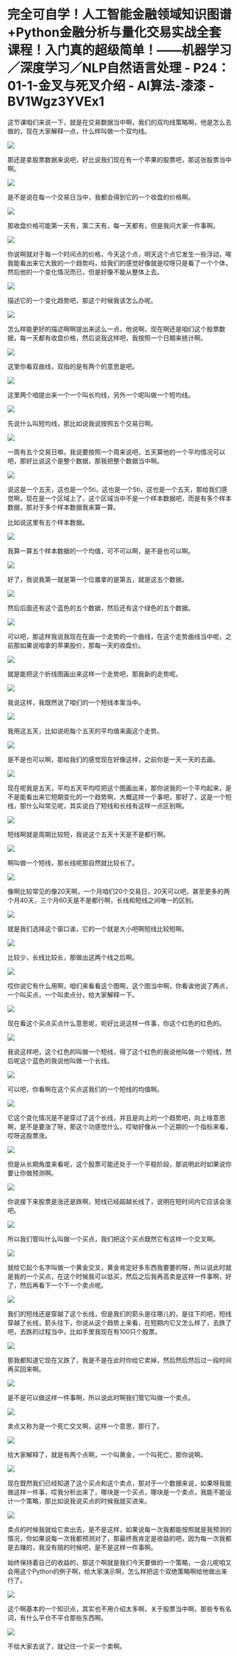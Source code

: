 # 完全可自学！人工智能金融领域知识图谱+Python金融分析与量化交易实战全套课程！入门真的超级简单！——机器学习／深度学习／NLP自然语言处理 - P24：01-1-金叉与死叉介绍 - AI算法-漆漆 - BV1Wgz3YVEx1

这节课咱们来说一下，就是在交易数据当中啊，我们的双均线策略啊，他是怎么去做的，现在大家解释一点，什么样叫做一个双均线。



![](img/1ad863038ad57988c05129e1065d2432_1.png)

那还是拿股票数据来说吧，好比说我们现在有一个苹果的股票吧，那这张股票当中啊。

![](img/1ad863038ad57988c05129e1065d2432_3.png)

是不是说在每一个交易日当中，我都会得到它的一个收盘的价格啊。

![](img/1ad863038ad57988c05129e1065d2432_5.png)

那收盘价格可能第一天有，第二天有，每一天都有，但是我问大家一件事啊。

![](img/1ad863038ad57988c05129e1065d2432_7.png)

你说啊就对于每一个时间点的价格，今天这个点，明天这个点它发生一些浮动，唉我能看出来它大致的一个趋势吗，给我们的感觉好像就是哎呀只是看了一个个体，然后他的一个变化情况而已，但是好像不能从整体上去。



![](img/1ad863038ad57988c05129e1065d2432_9.png)

描述它的一个变化趋势吧，那这个时候我该怎么办呢。

![](img/1ad863038ad57988c05129e1065d2432_11.png)

怎么样能更好的描述啊啊提出来这么一点，他说啊，现在啊还是咱们这个股票数据，每一天都有收盘价格，然后说我这样吧，我按照一个日期来统计啊。



![](img/1ad863038ad57988c05129e1065d2432_13.png)

这里你看双曲线，双指的是有两个的意思是吧。

![](img/1ad863038ad57988c05129e1065d2432_15.png)

这里两个咱提出来一个一个叫长均线，另外一个呢叫做一个短均线。

![](img/1ad863038ad57988c05129e1065d2432_17.png)

先说什么叫短均线，那比如说我说按照五个交易日啊。

![](img/1ad863038ad57988c05129e1065d2432_19.png)

一周有五个交易日嘛，我说要按照一个周来说吧，五天算他的一个平均情况可以吧，那好比说这个是整个数据，那我把整个数据当中啊。



![](img/1ad863038ad57988c05129e1065d2432_21.png)

说这是一个五天，这也是一个5ti，这也是一个5ti，这也是一个五天，那给我们感觉啊，现在是一个区域上了，这个区域当中不是一个样本数据吧，而是有多个样本数据，那对于多个样本数据我来算一算。

比如说这里有五个样本数据。

![](img/1ad863038ad57988c05129e1065d2432_23.png)

我算一算五个样本数据的一个均值，可不可以啊，是不是也可以啊。

![](img/1ad863038ad57988c05129e1065d2432_25.png)

好了，我说我第一就是第一个位置拿的是第五，就是这五个数据。

![](img/1ad863038ad57988c05129e1065d2432_27.png)

然后后面还有这个蓝色的五个数据，然后还有这个绿色的五个数据。

![](img/1ad863038ad57988c05129e1065d2432_29.png)

可以吧，那这样我说我现在在画一个走势的一个曲线，在这个走势曲线当中呢，之前那如果说咱拿的苹果股价，那每一天的收盘价。



![](img/1ad863038ad57988c05129e1065d2432_31.png)

就是能把这个折线图画出来这样一个走势吧，那我新的走势呢。

![](img/1ad863038ad57988c05129e1065d2432_33.png)

我说这样，我既然说了咱们的一个短线本案当中。

![](img/1ad863038ad57988c05129e1065d2432_35.png)

我用这五天，比如说呃每个五天的平均值来画这个走势。

![](img/1ad863038ad57988c05129e1065d2432_37.png)

是不是也可以啊，那给我们的感觉现在好像这样，之前你是一天一天的去画。

![](img/1ad863038ad57988c05129e1065d2432_39.png)

现在呢我是五天，平均五天平均哎把这个图画出来，那你说我的一个平均起来，是不是能看出来它短期变化的一个趋势啊，大概这样一个事吧，那好了，这是一个短线，那什么叫常见呢，其实说白了短线和长线有这样一点区别啊。



![](img/1ad863038ad57988c05129e1065d2432_41.png)

短线啊就是周期比较短，我说这个五天十天是不是都行啊。

![](img/1ad863038ad57988c05129e1065d2432_43.png)

啊叫做一个短线，那长线呢那自然就比较长了。

![](img/1ad863038ad57988c05129e1065d2432_45.png)

像啊比较常见的像20天啊，一个月咱们20个交易日，20天可以吧，甚至更多的两个月40天，三个月60天是不是都行啊，长线和短线之间唯一的区别。



![](img/1ad863038ad57988c05129e1065d2432_47.png)

就是我们选择这个窗口诶，它的一个就是大小吧啊短线比较短啊。

![](img/1ad863038ad57988c05129e1065d2432_49.png)

比较少，长线比较长，那做出这两个线之后啊。

![](img/1ad863038ad57988c05129e1065d2432_51.png)

哎你说它有什么用啊，咱们来看看这个图啊，这个图当中啊，你看诶他说了两点，一个叫买点，一个叫卖点分，给大家解释一下。



![](img/1ad863038ad57988c05129e1065d2432_53.png)

现在看这个买点买点什么意思呢，呃好比说这样一件事，你这个红色的红色的。

![](img/1ad863038ad57988c05129e1065d2432_55.png)

我说这样吧，这个红色的叫做一个短线，得了这个红色的我说他叫做一个短线，然后呢这个蓝色的我说他叫做一个长线。



![](img/1ad863038ad57988c05129e1065d2432_57.png)

可以吧，你看啊在这个买点这我们的一个短线的均值啊。

![](img/1ad863038ad57988c05129e1065d2432_59.png)

它这个变化情况是不是穿过了这个长线，并且是向上的一个趋势吧，向上啥意思啊，是不是要涨了呀，那这个功感觉什么，哎呦好像从一个近期的一个指标来看，哎呀这股票涨。



![](img/1ad863038ad57988c05129e1065d2432_61.png)

但是从长期角度来看呢，这个股票可能还处于一个平稳阶段，那说明此时如果说你要让你做预测啊。

![](img/1ad863038ad57988c05129e1065d2432_63.png)

你说接下来股票是涨还是跌啊，短线已经超越长线了，说明在短时间内它应该会涨吧。

![](img/1ad863038ad57988c05129e1065d2432_65.png)

所以我们管叫什么叫做一个买点，我们把这个买点既然它有这样一个交叉啊。

![](img/1ad863038ad57988c05129e1065d2432_67.png)

就给它起个名字叫做一个黄金交叉，黄金肯定好多东西我要要的呀，所以说此时就是我的一个买点，在这个时候我可以低买，然后之后我再高卖是这样一件事啊，好了，然后再看下一个下一个卖点呢。



![](img/1ad863038ad57988c05129e1065d2432_69.png)

我们的短线还是穿越了这个长线，但是我们的箭头是往哪儿的，是往下的吧，短线穿越了长线，箭头往下，你说从这个趋势上来看，在短期内它又怎么样了，去跌了吧，去跌的过程当中，比如手里我现在有100只个股票。



![](img/1ad863038ad57988c05129e1065d2432_71.png)

那我都知道它现在又跌了，我是不是在此时你给它卖掉，然后然后然后过一段时间再买回来啊。

![](img/1ad863038ad57988c05129e1065d2432_73.png)

是不是可以做这样一件事啊，所以说此时啊我们管它叫做一个卖点。

![](img/1ad863038ad57988c05129e1065d2432_75.png)

卖点又称为是一个死亡交叉啊，这样一个意思，那行了。

![](img/1ad863038ad57988c05129e1065d2432_77.png)

给大家解释了，就是有两个点啊，一个叫黄金，一个叫死亡，那你说啊。

![](img/1ad863038ad57988c05129e1065d2432_79.png)

现在既然我们已经知道了这个买点和这个卖点，那对于一个数据来说，如果呀我能做这样一件事，哎我分析出来了，哪块是一个买点，哪块是一个卖点，我能不能设计一个策略，那比如说我说买点的时候我就买进来。



![](img/1ad863038ad57988c05129e1065d2432_81.png)

卖点的时候我就给它卖出去，是不是这样，如果说每一次我都能按照就是我预测的情况，你如果说每一次我都预测对了，那最终我肯定是收益的吧，因为每一次我都是去赚的，我没有赔的时候吧，是不是这样一件事啊。

始终保持着自己的收益的，那这个啊就是我们今天要做的一个策略，一会儿呢咱又会用这个Python的例子啊，给大家演示啊，怎么样把这个双绝策略啊给他做出来行了。



![](img/1ad863038ad57988c05129e1065d2432_83.png)

这个啊基本的一个知识点，其实也不用介绍太多啊，关于股票当中啊，那些专有名词，有什么平仓不平仓那些东西啊。



![](img/1ad863038ad57988c05129e1065d2432_85.png)

不给大家去说了，就记住一个买一个卖啊。